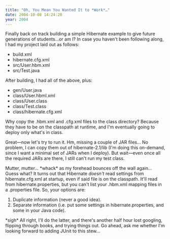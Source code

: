 ```yaml
---
title: "Oh, You Mean You Wanted It to *Work*…"
date: 2004-10-08 14:24:20
year: 2004
---
```

<p>Finally back on track building a simple Hibernate example to give future generations of students…or am I?  In case you haven't been following along, I had my project laid out as follows:</p>

<ul>
<li>build.xml</li>
<li>hibernate.cfg.xml</li>
<li>src/User.hbm.xml</li>
<li>src/Test.java</li>
</ul>

<p>After building, I had all of the above, plus:</p>

<ul>
<li>gen/User.java</li>
<li>class/User.hbml.xml</li>
<li>class/User.class</li>
<li>class/Test.class</li>
<li>class/hibernate.cfg.xml</li>
</ul>

<p>Why copy the .hbm.xml and .cfg.xml files to the class directory?  Because they have to be on the classpath at runtime, and I'm eventually going to deploy only what's in class.</p>

<p>Great—now let's try to run it.  Hm, missing a couple of JAR files… No problem, I can copy them out of hibernate-2.1/lib (I'm doing this on-demand, since I want a minimal set of JARs when I deploy).  But wait—even once all the required JARs are there, I still can't run my test class.</p>

<p>Mutter, mutter… *whack* as my forehead bounces off the wall again… Guess what?  It turns out that Hibernate <em>doesn't</em> read settings from hibernate.cfg.xml at startup, even if said file is on the classpath.  It'll read from hibernate.properties, but you can't list your .hbm.xml mapping files in a .properties file.  So, your options are:</p>

<ol>
<li>Duplicate information (never a good idea).</li>
<li>Separate information (i.e. put some settings in hibernate.properties, and some in your Java code).</li>
</ol>

<p>*sigh* All right, I'll do the latter, and there's another half hour lost googling, flipping through books, and trying things out.  Go ahead, ask me whether I'm looking forward to adding JUnit to this stew…</p>
